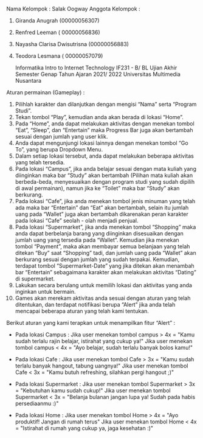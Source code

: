 Nama Kelompok : Salak Oogway
Anggota Kelompok :

1. Giranda Anugrah (00000056307)
2. Renfred Leeman ( 00000056836)
3. Nayasha Clarisa Dwisutrisna (00000056883)
4. Teodora Lesmana ( 00000057079)

   Informatika
   Intro to Internet Technology
   IF231 - B/ BL
   Ujian Akhir Semester Genap
   Tahun Ajaran 2021/ 2022
   Universitas Multimedia Nusantara

Aturan permainan (Gameplay) :

1. Pilihlah karakter dan dilanjutkan dengan mengisi “Nama” serta “Program Studi”.
2. Tekan tombol “Play”, kemudian anda akan berada di lokasi “Home”.
3. Pada “Home”, anda dapat melakukan aktivitas dengan menekan tombol “Eat”, “Sleep”, dan “Entertain” maka Progress Bar juga akan bertambah sesuai dengan jumlah yang user klik.
4. Anda dapat mengunjungi lokasi lainnya dengan menekan tombol “Go To”, yang berupa Dropdown Menu.
5. Dalam setiap lokasi tersebut, anda dapat melakukan beberapa aktivitas yang telah tersedia.
6. Pada lokasi “Campus”, jika anda belajar sesuai dengan mata kuliah yang diinginkan maka bar “Study” akan bertambah (Pilihan mata kuliah akan berbeda-beda, menyesuaikan dengan program studi yang sudah dipilih di awal permainan), namun jika ke “Toilet” maka bar “Study” akan berkurang.
7. Pada lokasi “Cafe”, jika anda menekan tombol jenis minuman yang telah ada maka bar “Entertain” dan “Eat” akan bertambah, selain itu jumlah uang pada “Wallet” juga akan bertambah dikarenakan peran karakter pada lokasi “Cafe” seolah - olah menjadi penjual.
8. Pada lokasi “Supermarket”, jika anda menekan tombol “Shopping” maka anda dapat berbelanja barang yang diinginkan disesuaikan dengan jumlah uang yang tersedia pada “Wallet”. Kemudian jika menekan tombol “Payment”, maka akan membayar semua belanjaan yang telah ditekan “Buy” saat “Shopping” tadi, dan jumlah uang pada “Wallet” akan berkurang sesuai dengan jumlah yang sudah terpakai. Kemudian, terdapat tombol “Supermarket-Date” yang jika ditekan akan menambah bar “Entertain” sebagaimana karakter akan melakukan aktivitas “Dating” di supermarket.
9. Lakukan secara berulang untuk memilih lokasi dan aktivitas yang anda inginkan untuk bermain.
10. Games akan merekam aktivitas anda sesuai dengan aturan yang telah ditentukan, dan terdapat notifikasi berupa “Alert” jika anda telah mencapai beberapa aturan yang telah kami tentukan.

Berikut aturan yang kami terapkan untuk menampilkan fitur “Alert” :

- Pada lokasi Campus :
  Jika user menekan tombol campus > 4x = "Kamu sudah terlalu rajin belajar, istirahat yang cukup ya!"
  Jika user menekan tombol campus < 4x = "Ayo belajar, sudah terlalu banyak bolos kamu!"

- Pada lokasi Cafe :
  Jika user menekan tombol Cafe > 3x = "Kamu sudah terlalu banyak hangout, tabung uangnya!"
  Jika user menekan tombol Cafe < 3x = "Kamu butuh refreshing, silahkan pergi hangout ;)"

- Pada lokasi Supermarket :
  Jika user menekan tombol Supermarket > 3x = "Kebutuhan kamu sudah cukup!"
  Jika user menekan tombol Supermarket < 3x = "Belanja bulanan jangan lupa ya! Sudah pada habis persediaanmu :)"

- Pada lokasi Home :
  Jika user menekan tombol Home > 4x = "Ayo produktif! Jangan di rumah terus"
  Jika user menekan tombol Home < 4x = "Istirahat di rumah yang cukup ya, jaga kesehatan :)"
